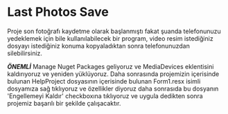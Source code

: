 # Last Photos Save

Proje son fotoğrafı kaydetme olarak başlanmıştı fakat şuanda telefonunuzu yedeklemek için
bile kullanılabilecek bir program, video resim istediğiniz dosyayı istediğiniz konuma
kopyaladıktan sonra telefonunuzdan silebilirsiniz.

***ÖNEMLİ***
Manage Nuget Packages geliyoruz ve MediaDevices eklentisini kaldırıyoruz ve yeniden yüklüyoruz. 
Daha sonrasında projemizin içerisinde bulunan HelpProject dosyasının içerisinde bulunan 
Form1.resx isimli dosyamıza sağ tıklıyoruz ve özellikler diyoruz daha sonrasıda bu dosyanın 
'Engellemeyi Kaldır' checkboxına tıklıyoruz ve uygula dedikten sonra projemiz başarılı bir şekilde çalışacaktır.
